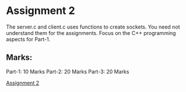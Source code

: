 # Assignment 2

The server.c and client.c uses functions to create sockets. You need not understand them for the assignments. Focus on the C++ programming aspects for Part-1.
## Marks:
Part-1: 10 Marks
Part-2: 20 Marks
Part-3: 20 Marks

[Assignment 2](starter_pack.tgz)
